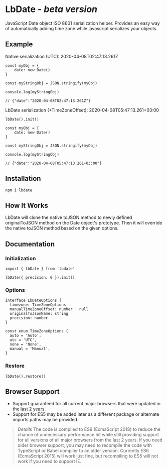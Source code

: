 # LbDate - _beta version_

JavaScript Date object ISO 8601 serialization helper. Provides an easy way of automatically adding time zone while javascript serializes your objects.

## Example

Native serialization (UTC): 2020-04-08T02:47:13.261Z

    const myObj = {
        date: new Date()
    }

    const myStringObj = JSON.stringify(myObj)

    console.log(myStringObj)

    // {"date":"2020-04-08T02:47:13.261Z"}

LbDate serialization (+TimeZoneOffset): 2020-04-08T05:47:13.261+03:00

    lbDate().init()

    const myObj = {
        date: new Date()
    }

    const myStringObj = JSON.stringify(myObj)

    console.log(myStringObj)

    // {"date":"2020-04-08T05:47:13.261+03:00"}

## Installation

    npm i lbdate

## How It Works

LbDate will clone the native toJSON method to newly defined originalToJSON method on the Date object's prototype. Then it will override the native toJSON method based on the given options.

## Documentation

### Initialization

    import { lbDate } from 'lbdate'

    lbDate({ precision: 0 }).init()

### Options

    interface LbDateOptions {
      timezone: TimeZoneOptions
      manualTimeZoneOffset: number | null
      originalToJsonName: string
      precision: number
    }

    const enum TimeZoneOptions {
      auto = 'Auto',
      utc = 'UTC',
      none = 'None',
      manual = 'Manual',
    }

### Restore

    lbDate().restore()

## Browser Support

- Support guaranteed for all current major browsers that were updated in the last 2 years.
- Support for ES5 may be added later as a different package or alternate imports paths may be provided.

> _Details_ The code is compiled to ES9 (EcmaScript 2018) to reduce the chance of unnecessary performance hit while still providing support for all versions of all major browsers from the last 2 years. If you need older browser support, you may need to recompile the code with TypeScript or Babel compiler to an older version. Currently ES6 (EcmaScript 2015) will work just fine, but recompiling to ES5 will not work if you need to support IE.
